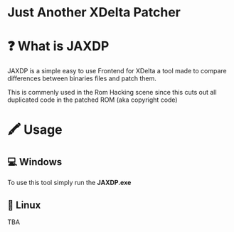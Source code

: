 # **J**ust **A**nother **XD**elta **P**atcher

# ❓ What is JAXDP
JAXDP is a simple easy to use Frontend for XDelta a tool made to compare differences between binaries files and patch them.

This is commenly used in the Rom Hacking scene since this cuts out all duplicated code in the patched ROM (aka copyright code)

# 🖍 Usage

## 💻 Windows
To use this tool simply run the **JAXDP.exe**

## 🐧 Linux
TBA
